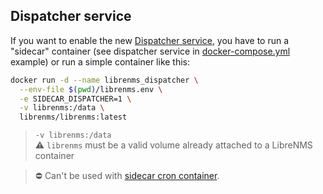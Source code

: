 ## Dispatcher service

If you want to enable the new [Dispatcher service](https://docs.librenms.org/Extensions/Dispatcher-Service/), you have to run a "sidecar" container (see dispatcher service in [docker-compose.yml](../../examples/dispatcher/docker-compose.yml) example) or run a simple container like this:

```bash
docker run -d --name librenms_dispatcher \
  --env-file $(pwd)/librenms.env \
  -e SIDECAR_DISPATCHER=1 \
  -v librenms:/data \
  librenms/librenms:latest
```

> `-v librenms:/data`<br />
> :warning: `librenms` must be a valid volume already attached to a LibreNMS container

> :no_entry: Can't be used with [sidecar cron container](crons.md).
